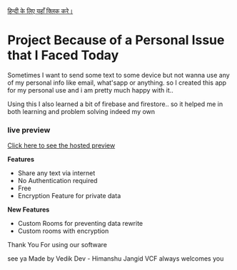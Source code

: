 <a href="./readme-HN.md">हिन्दी के लिए यहाँ क्लिक करे।</a>
# Project Because of a Personal Issue that I Faced Today

Sometimes I want to send some text to some device but not wanna use any of my personal info like email, what'sapp or anything.
so I created this app for my personal use and i am pretty much happy with it.. 

Using this I also learned a bit of firebase and firestore.. 
so it helped me in both learning and problem solving indeed my own

### live preview 
<a href="https://somewebshit.web.app">Click here to see the hosted preview</a>

**Features**
- Share any text via internet 
- No Authentication required
- Free
- Encryption Feature for private data

**New Features**
- Custom Rooms for preventing data rewrite
- Custom rooms with encryption

Thank You For using our software 

see ya
Made by Vedik Dev - Himanshu Jangid
VCF always welcomes you
